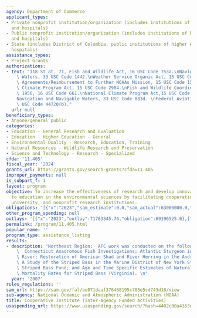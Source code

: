 ```yaml
---
agency: Department of Commerce
applicant_types:
- Private nonprofit institution/organization (includes institutions of higher education
  and hospitals)
- Public nonprofit institution/organization (includes institutions of higher education
  and hospitals)
- State (includes District of Columbia, public institutions of higher education and
  hospitals)
assistance_types:
- Project Grants
authorizations:
- text: "118 St at. 71, Fish and Wildlife Act, 16 USC Code 753a.\nNavigation and Navigable\
    \ Waters, 33 USC Code 1442.\nWeather Service Organic Act, 15 USC Code 313.\nCooperative\
    \ Agreements/Reimbursement to Further NOAAs Mission, 15 USC Code 1540.\nNational\
    \ Climate Program Act, 15 USC Code 2904.\nFish and Wildlife Coordination Act of\
    \ 1956, 16 USC Code 661.\nNational Climate Program Act,15 USC Code 2901 et seq.\n\
    Navigation and Navigable Waters, 33 USC Code 883d. \nFederal Aviation Act, 49\
    \ USC Code 44720(b)."
  url: null
beneficiary_types:
- Anyone/general public
categories:
- Education - General Research and Evaluation
- Education - Higher Education - General
- Environmental Quality - Research, Education, Training
- Natural Resources - Wildlife Research and Preservation
- Science and Technology - Research - Specialized
cfda: '11.405'
fiscal_year: '2024'
grants_url: https://grants.gov/search-grants?cfda=11.405
improper_payments: null
is_subpart_f: 1
layout: program
objective: To increase the effectiveness of research and develop innovative approaches
  to education in the environmental sciences by facilitating cooperation between government,
  university, and nonprofit research institutions.
obligations: '[{"x":"2023","sam_estimate":0.0,"sam_actual":63000000.0,"usa_spending_actual":63046944.0},{"x":"2024","sam_estimate":0.0,"sam_actual":48900000.0,"usa_spending_actual":97011718.0},{"x":"2025","sam_estimate":0.0,"sam_actual":48900000.0,"usa_spending_actual":20940083.0}]'
other_program_spending: null
outlays: '[{"x":"2023","outlay":71783345.76,"obligation":69196525.0},{"x":"2024","outlay":7146606.96,"obligation":86770312.0},{"x":"2025","outlay":0.0,"obligation":623993.0}]'
permalink: /program/11.405.html
popular_name: ''
program_type: assistance_listing
results:
- description: "Northeast Region:  AFC work was conducted on the following projects:\
    \  Connecticut Anadromous Fish Investigations; Atlantic Sturgeon in the Delaware\
    \ River; Restoration of American Shad and River Herring in the Androscoggin River;\
    \ A Study of the Striped Bass in the Marine District of New York State: Juvenile\
    \ Striped Bass Fund; and Age and Time Specific Estimates of Natural and Fishing\
    \ Mortality Rates for Striped Bass (Virginia). \n"
  year: '2007'
rules_regulations: ''
sam_url: https://sam.gov/fal/be071daaf376488195c705e5cd743d18/view
sub-agency: National Oceanic and Atmospheric Administration (NOAA)
title: Cooperative Institute (Inter-Agency Funded Activities)
usaspending_url: https://www.usaspending.gov/search/?hash=4402c00a4363d93794a67b700df6f1a9
---
```

